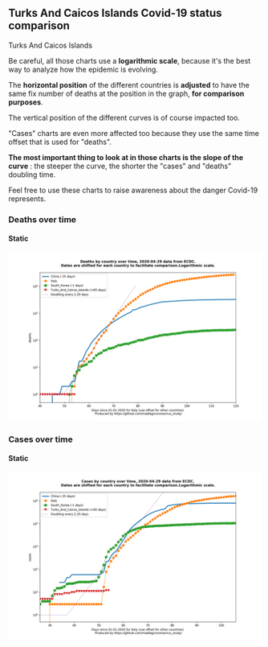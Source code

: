 ## Turks And Caicos Islands Covid-19 status comparison 

Turks And Caicos Islands



Be careful, all those charts use a **logarithmic scale**, because it's the best way to analyze how the epidemic is evolving.
 
The **horizontal position** of the different countries is **adjusted** to have the same fix number of deaths at the position in the graph, **for comparison purposes**.

The vertical position of the different curves is of course impacted too.

"Cases" charts are even more affected too because they use the same time offset that is used for "deaths".

**The most important thing to look at in those charts is the slope of the curve** : the steeper the curve, the shorter the "cases" and "deaths" doubling time.

Feel free to use these charts to raise awareness about the danger Covid-19 represents. 


 
### Deaths over time
 
#### Static
![Turks And Caicos Islands covid-19 deaths static chart](https://raw.githubusercontent.com/madlag/coronavirus_study/master/notebooks/graphs/2020-04-29/countries/Turks_And_Caicos_Islands/2020-04-29_Turks_And_Caicos_Islands_deaths.png "Turks And Caicos Islands covid-19 deaths static chart")   

 
### Cases over time
 
#### Static
![Turks And Caicos Islands covid-19 cases static chart](https://raw.githubusercontent.com/madlag/coronavirus_study/master/notebooks/graphs/2020-04-29/countries/Turks_And_Caicos_Islands/2020-04-29_Turks_And_Caicos_Islands_cases.png "Turks And Caicos Islands covid-19 cases static chart")   

